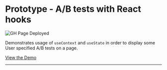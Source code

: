 # Prototype - A/B tests with React hooks

![GH Page Deployed](https://github.com/the0neWhoKnocks/prototype.react-hooks-a-b-tests/workflows/Build%20and%20Deploy%20GH%20Pages/badge.svg)

Demonstrates usage of `useContext` and `useState` in order to display some User specified A/B tests on a page.

[View the Demo](https://the0newhoknocks.github.io/prototype.react-hooks-a-b-tests/)

---
